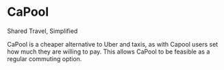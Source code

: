 # CaPool
Shared Travel, Simplified

CaPool is a cheaper alternative to Uber and taxis, as with Capool users set how much they are willing to pay. This allows CaPool to be feasible as a regular commuting option.
